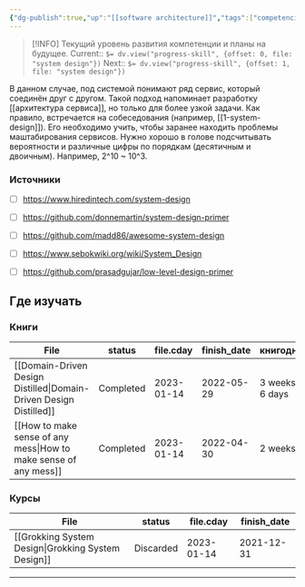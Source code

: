 ```yaml
---
{"dg-publish":true,"up":"[[software architecture]]","tags":["competencies","skills"],"date":"2023-01-14T13:31:40+04:00","modified_at":"2023-01-20T11:39:34+04:00","permalink":"/competencies/system-design/","dgPassFrontmatter":true}
---
```



> [!INFO]
> Текущий уровень развития компетенции и планы на будущее.
> Current:: `$= dv.view("progress-skill", {offset: 0, file: "system design"})`
> Next:: `$= dv.view("progress-skill", {offset: 1, file: "system design"})`


В данном случае, под системой понимают ряд сервис, который соединён друг с другом. Такой подход напоминает разработку [[архитектура сервиса]], но только для более узкой задачи.
Как правило, встречается на собеседования (например, [[1-system-design]]). Его необходимо учить, чтобы заранее находить проблемы маштабирования сервисов.
Нужно хорошо в голове подсчитывать вероятности и различные цифры по порядкам (десятичным и двоичным). Например, 2^10 ~ 10^3.


### Источники

* [ ] https://www.hiredintech.com/system-design
* [ ] https://github.com/donnemartin/system-design-primer
* [ ] https://github.com/madd86/awesome-system-design
* [ ] https://www.sebokwiki.org/wiki/System_Design
* [ ] https://github.com/prasadgujar/low-level-design-primer


## Где изучать

### Книги

| File                                                                               | status    | file.cday  | finish_date | книгодни        |
| ---------------------------------------------------------------------------------- | --------- | ---------- | ----------- | --------------- |
| [[Domain-Driven Design Distilled\|Domain-Driven Design Distilled]] | Completed | 2023-01-14 | 2022-05-29  | 3 weeks, 6 days |
| [[How to make sense of any mess\|How to make sense of any mess]]   | Completed | 2023-01-14 | 2022-04-30  | 2 weeks         |


### Курсы

| File                                                                         | status    | file.cday  | finish_date |
| ---------------------------------------------------------------------------- | --------- | ---------- | ----------- |
| [[Grokking System Design\|Grokking System Design]] | Discarded | 2023-01-14 | 2021-12-31  |



---


